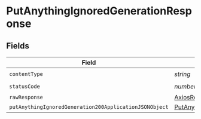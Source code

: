 # PutAnythingIgnoredGenerationResponse


## Fields

| Field                                                                                                                       | Type                                                                                                                        | Required                                                                                                                    | Description                                                                                                                 |
| --------------------------------------------------------------------------------------------------------------------------- | --------------------------------------------------------------------------------------------------------------------------- | --------------------------------------------------------------------------------------------------------------------------- | --------------------------------------------------------------------------------------------------------------------------- |
| `contentType`                                                                                                               | *string*                                                                                                                    | :heavy_check_mark:                                                                                                          | N/A                                                                                                                         |
| `statusCode`                                                                                                                | *number*                                                                                                                    | :heavy_check_mark:                                                                                                          | N/A                                                                                                                         |
| `rawResponse`                                                                                                               | [AxiosResponse>](https://axios-http.com/docs/res_schema)                                                                    | :heavy_minus_sign:                                                                                                          | N/A                                                                                                                         |
| `putAnythingIgnoredGeneration200ApplicationJSONObject`                                                                      | [PutAnythingIgnoredGeneration200ApplicationJSON](../../models/operations/putanythingignoredgeneration200applicationjson.md) | :heavy_minus_sign:                                                                                                          | OK                                                                                                                          |